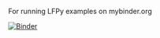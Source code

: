 For running LFPy examples on mybinder.org 

[![Binder](https://mybinder.org/badge_logo.svg)](https://mybinder.org/v2/gh/LFPy/LFPy_binder_examples/master)

